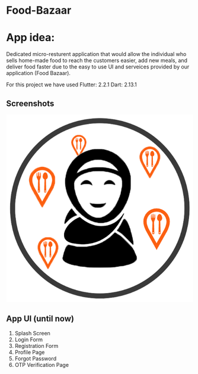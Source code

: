 # Food-Bazaar 

# App idea:
Dedicated micro-resturent application that would allow the individual who sells home-made food to reach the customers easier, add new meals, and deliver food faster due to the easy to use UI and serveices provided by our application (Food Bazaar).

For this project we have used 
Flutter: 2.2.1
Dart: 2.13.1

## Screenshots
<img src="assets/logo.png"> 

## App UI (until now)
1. Splash Screen
2. Login Form
3. Registration Form
4. Profile Page
5. Forgot Password
6. OTP Verification Page


